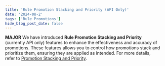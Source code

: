 ```yaml
---
title: 'Rule Promotion Stacking and Priority (API Only)'
date: '2024-08-2'
tags: ['Rule Promotions']
hide_blog_post_date: false
---
```


**MAJOR** We have introduced **Rule Promotion Stacking and Priority** (currently API only) features to enhance the effectiveness and accuracy of promotions. These features allows you to control how promotions stack and prioritize them, ensuring they are applied as intended. For more details, refer to [Promotion Stacking and Priority](https://elasticpath.dev/docs/rule-promotions/overview#promotion-stacking-and-priority).